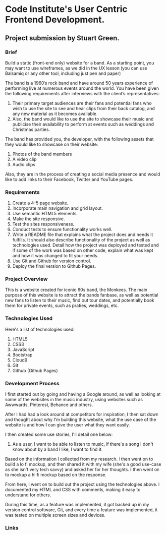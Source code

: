 # Code Institute's User Centric Frontend Development.
## Project submission by Stuart Green.

### Brief
Build a static (front-end only) website for a band. As a starting point, you may want to use wireframes, as we did in the UX lesson (you can use Balsamiq or any other tool, including just pen and paper)

The band is a 1960’s rock band and have around 50 years experience of performing live at numerous events around the world. You have been given the following requirements after interviews with the client’s representatives:

1. Their primary target audiences are their fans and potential fans who wish to use the site to see and hear clips from their back catalog, and any new material as it becomes available.
2. Also, the band would like to use the site to showcase their music and publicise their availability to perform at events such as weddings and Christmas parties.

The band has provided you, the developer, with the following assets that they would like to showcase on their website:

1. Photos of the band members
2. A video clip
3. Audio clips

Also, they are in the process of creating a social media presence and would like to add links to their Facebook, Twitter and YouTube pages.

### Requirements
1. Create a 4-5 page website.
2. Incorporate main navigation and grid layout.
3. Use semantic HTML5 elements.
4. Make the site responsive.
5. Test the sites responsiveness.
6. Conduct tests to ensure functionality works well.
7. Write a README file that explains what the project does and needs it fulfills. It should also describe functionality of the project as well as technologies used. Detail how the project was deployed and tested and if some of the work was based on other code, explain what was kept and how it was changed to fit your needs.
8. Use Git and Github for version control.
9. Deploy the final version to Github Pages.

### Project Overview
This is a website created for iconic 60s band, the Monkees. The main purpose of this website is to attract the bands fanbase, as well as potential new fans to listen to their music, find out tour dates, and potentially book them for private events, such as praties, weddings, etc.

### Technologies Used
Here's a list of technologies used:
1. HTML5
2. CSS3
3. JavaScript
4. Bootstrap
5. Cloud9
6. Git
7. Github (Github Pages)

### Development Process
I first started out by going and having a Google around, as well as looking at some of the websites in the music industry, using websites such as Awwwards, Pinterest, Behance and others.

After I had had a look around at competitors for inspiration, I then sat down and thought about why I'm building this website, what the use case of the website is and how I can give the user what they want easily.

I then created some use stories, I'll detail one below:

1. As a user, I want to be able to listen to music, if there's a song I don't know about by a band I like, I want to find it.

Based on the information I collected from my research. I then went on to build a lo fi mockup, and then shared it with my wife (she's a good use-case as she isn't very tech savvy) and asked her for her thoughts. I then went on to mockup a hi fi mockup based on the response.

From here, I went on to build out the project using the technologies above. I documented my HTML and CSS with comments, making it easy to understand for others.

During this time, as a feature was implemented, it got backed up in my version control software, Git, and every time a feature was implemented, it was tested on multiple screen sizes and devices.

### Links

